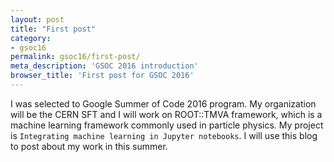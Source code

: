 ```yaml
---
layout: post
title: "First post"
category:
- gsoc16
permalink: gsoc16/first-post/
meta_description: 'GSOC 2016 introduction'
browser_title: 'First post for GSOC 2016'
---
```


I was selected to Google Summer of Code 2016 program. My organization will be the CERN SFT and I will work on ROOT::TMVA framework, which is a  machine learning framework commonly used in particle physics. My project is `Integrating machine learning in Jupyter notebooks`. I will use this blog to post about my work in this summer.
